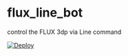 # flux_line_bot
control the FLUX 3dp via Line command

[![Deploy](https://www.herokucdn.com/deploy/button.svg)](https://heroku.com/deploy)
